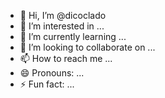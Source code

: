 - 👋 Hi, I’m @dicoclado
- 👀 I’m interested in ...
- 🌱 I’m currently learning ...
- 💞️ I’m looking to collaborate on ...
- 📫 How to reach me ...
- 😄 Pronouns: ...
- ⚡ Fun fact: ...

<!---
dicoclado/dicoclado is a ✨ special ✨ repository because its `README.md` (this file) appears on your GitHub profile.
You can click the Preview link to take a look at your changes.
--->
